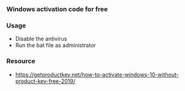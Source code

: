 ### Windows activation code for free

### Usage
- Disable the antivirus
- Run the bat file as administrator

### Resource
- https://getproductkey.net/how-to-activate-windows-10-without-product-key-free-2019/
